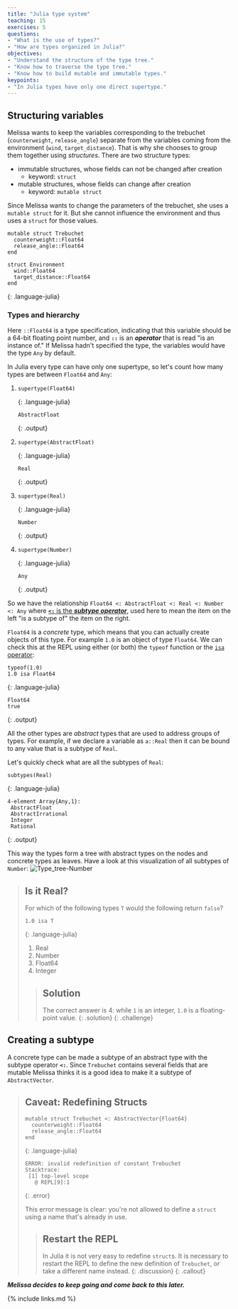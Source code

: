 ```yaml
---
title: "Julia type system"
teaching: 15
exercises: 5
questions:
- "What is the use of types?"
- "How are types organized in Julia?"
objectives:
- "Understand the structure of the type tree."
- "Know how to traverse the type tree."
- "Know how to build mutable and immutable types."
keypoints:
- "In Julia types have only one direct supertype."
---
```


## Structuring variables

Melissa wants to keep the variables corresponding to the trebuchet
(`counterweight`, `release_angle`) separate from the variables coming from the
environment (`wind`, `target_distance`).
That is why she chooses to group them together using _structures_.
There are two structure types:

- immutable structures, whose fields can not be changed after creation
  - keyword: `struct`
- mutable structures, whose fields can change after creation
  - keyword: `mutable struct`

Since Melissa wants to change the parameters of the trebuchet, she uses a
`mutable struct` for it.
But she cannot influence the environment and thus uses a `struct` for those
values.

~~~
mutable struct Trebuchet
  counterweight::Float64
  release_angle::Float64
end

struct Environment
  wind::Float64
  target_distance::Float64
end
~~~
{: .language-julia}

### Types and hierarchy

Here `::Float64` is a type specification, indicating that this variable should
be a 64-bit floating point number, and __`::`__ is an ***operator*** that
is read "is an instance of."
If Melissa hadn't specified the type, the variables would have the type `Any`
by default.

In Julia every type can have only one supertype, so let's count how many types
are between `Float64` and `Any`:

1. ~~~
   supertype(Float64)
   ~~~
   {: .language-julia}
   ~~~
   AbstractFloat
   ~~~
   {: .output}
2. ~~~
   supertype(AbstractFloat)
   ~~~
   {: .language-julia}
   ~~~
   Real
   ~~~
   {: .output}
3. ~~~
   supertype(Real)
   ~~~
   {: .language-julia}
   ~~~
   Number
   ~~~
   {: .output}
4. ~~~
   supertype(Number)
   ~~~
   {: .language-julia}
   ~~~
   Any
   ~~~
   {: .output}

So we have the relationship `Float64 <: AbstractFloat <: Real <: Number <: Any`
where [__`<:`__ is the ***subtype operator***][subtype], used here to mean the item
on the left "is a subtype of" the item on the right.

`Float64` is a _concrete_ type, which means that you can actually create
objects of this type.
For example `1.0` is an object of type `Float64`.
We can check this at the REPL using either (or both) the
`typeof` function or the [`isa` operator][isa]:

~~~
typeof(1.0)
1.0 isa Float64
~~~
{: .language-julia}
~~~
Float64
true
~~~
{: .output}

All the other types are _abstract_ types that are used to address groups of
types.
For example, if we declare a variable as `a::Real` then it can be bound to any
value that is a subtype of `Real`.

Let's quickly check what are all the subtypes of `Real`:

~~~
subtypes(Real)
~~~
{: .language-julia}
~~~
4-element Array{Any,1}:
 AbstractFloat
 AbstractIrrational
 Integer
 Rational
~~~
{: .output}

This way the types form a tree with abstract types on the nodes and concrete
types as leaves.
Have a look at this visualization of all subtypes of `Number`:
![Type_tree-Number][hierarchy]

> ## Is it **Real**?
>
> For which of the following types `T` would the following return
> `false`?
>
> ~~~
> 1.0 isa T
> ~~~
> {: .language-julia}
>
> 1. Real
> 2. Number
> 3. Float64
> 4. Integer
>
> > ## Solution
> >
> > The correct answer is 4:
> > while `1` is an integer, `1.0` is a floating-point value.
> {: .solution}
{: .challenge}

## Creating a subtype

A concrete type can be made a subtype of an abstract type with the
subtype operator __`<:`__.
Since `Trebuchet` contains several fields that are mutable Melissa thinks it is
a good idea to make it a subtype of `AbstractVector`.

> ## Caveat: Redefining Structs
>
> ~~~
> mutable struct Trebuchet <: AbstractVector{Float64}
>   counterweight::Float64
>   release_angle::Float64
> end
> ~~~
> {: .language-julia}
> 
> ~~~
> ERROR: invalid redefinition of constant Trebuchet
> Stacktrace:
>  [1] top-level scope
>    @ REPL[9]:1
> ~~~
> {: .error}
>
> This error message is clear: you're not allowed to define a `struct`
> using a name that's already in use.
>
> > ## Restart the REPL
> >
> > In Julia it is not very easy to redefine `struct`s.
> > It is necessary to restart the REPL to define the new definition of
> > `Trebuchet`, or take a different name instead.
> {: .discussion}
{: .callout}

***Melissa decides to keep going and come back to this later.***

[hierarchy]: https://upload.wikimedia.org/wikipedia/commons/thumb/4/40/Type-hierarchy-for-julia-numbers.png/1200px-Type-hierarchy-for-julia-numbers.png
[isa]: https://docs.julialang.org/en/v1/base/base/#Core.isa
[subtype]: https://docs.julialang.org/en/v1/base/base/#Core.:%3C:

{% include links.md %}

